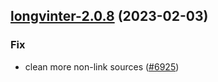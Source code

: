 

## [longvinter-2.0.8](https://github.com/truecharts/charts/compare/longvinter-2.0.7...longvinter-2.0.8) (2023-02-03)

### Fix

-  clean more non-link sources ([#6925](https://github.com/truecharts/charts/issues/6925))
  
  